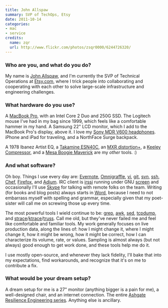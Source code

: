 ```yaml
---
title: John Allspaw
summary: SVP of TechOps, Etsy
date: 2011-10-14
categories:
- mac
- service
credits:
  name: zqr
  url: http://www.flickr.com/photos/zsqr0000/6244726320/
---
```


### Who are you, and what do you do?

My name is [John Allspaw](http://www.kitchensoap.com/ "John's website."), and I'm currently the SVP of Technical Operations at [Etsy.com][etsy], where I trick people into collaborating and cooperating with each other to solve large-scale infrastructure and engineering challenges.

### What hardware do you use?

A [MacBook Pro][macbook-pro], with an Intel Core 2 Duo and 250G SSD. The Logitech mouse I've had in my bag since 1999, which feels like a comfortable hammer in my hand. A Samsung 22" LCD monitor, which I add to the MacBook Pro's display, above it.  I love my [Sony MDR V600 headphones][mdr-v600]. iPhone and iPad for traveling, and a NorthFace Surge backpack.

A 1978 Ibanez Artist EQ, a [Takamine ESN40C][esn40c], an [MXR distortion+][distortion-plus], a [Keeley Compressor][keeley-compressor], and a [Mesa Boogie Maverick][maverick] are my *other* tools.  :)

### And what software?

Oh boy. Things I use every day are: [Evernote][], [Omnigraffle][], [vi][], [git][], [svn][subversion], [ssh][], [Chef][], [Firefox][], and [Adium][]. IRC client is [irssi][] running under GNU [screen][] and occasionally I'll use [Skype][] for talking with remote folks on the team. Writing (for books and blog posts) always starts in [Word][], because I need to not embarrass myself with spelling and grammar, especially given that my poet-sister will call me on screwing those up every time.

The most powerful tools I wield continue to be: [grep][], [awk][], [sed][], [tcpdump][], and [strace][]/[ktrace][]/[truss][]. Call me old, but they've never failed me and feel like comfortable and familiar tools. My work generally focuses on live production data, along the lines of: how I might change it, where I might change it, how it might be wrong, how it might be correct, how I can characterize its volume, rate, or values.  Sampling is almost always (but not always) good enough to get work done, and these tools help me do it.

I use mostly open-source, and whenever they lack fidelity, I'll bake that into my expectations, find workarounds, and recognize that it's on me to contribute a fix.

### What would be your dream setup?

A dream setup for me is a 27" monitor (anything bigger is a pain for me), a well-designed chair, and an internet connection. The entire [Ashgate Resilience Engineering series](http://www.ashgate.com/default.aspx?page=2415 "A book series on engineering."). Anything else is ancillary.

[adium]: https://en.wikipedia.org/wiki/Adium "A multi-protocol chat application for the Mac."
[awk]: https://en.wikipedia.org/wiki/AWK "Data formatting language/software."
[chef]: https://www.chef.io/chef/ "Configuration management software."
[distortion-plus]: https://en.wikipedia.org/wiki/MXR_Distortion_%2B "An overdrive pedal for guitars."
[esn40c]: http://www.chorder.com/acoustic-electric-guitars/takamine/esn40c-6567/ "A six string acoustic guitar."
[etsy]: https://www.etsy.com/ "A doily deployment system."
[evernote]: https://evernote.com/ "Online software for capturing notes."
[firefox]: https://www.mozilla.org/en-US/firefox/new/ "A cross-platform open-source web browser."
[git]: https://git-scm.com/ "A version control system."
[grep]: http://www.gnu.org/software/grep/ "A command-line tool for pattern matching in files."
[irssi]: https://irssi.org/ "A CLI irc client."
[keeley-compressor]: https://robertkeeley.com/shop/keeley-4-knob-compressor "A guitar pedal."
[ktrace]: https://en.wikipedia.org/wiki/Ktrace "A command-line tool for analysing the kernel."
[macbook-pro]: https://www.apple.com/macbook-pro/ "A laptop."
[maverick]: http://www.mesaboogie.com/Product_Info/Out_of%20_Production/Maverick/maverick.html "A guitar amp."
[mdr-v600]: https://www.amazon.com/Sony-MDR-V600-Headphone-Discontinued-Manufacturer/dp/B00001W0DI "Studio headphones."
[omnigraffle]: https://www.omnigroup.com/omnigraffle/ "Diagramming software for the Mac."
[screen]: http://www.gnu.org/software/screen/ "Think of it as tabs for your *nix terminal."
[sed]: http://www.gnu.org/software/sed/ "Text filtering software."
[skype]: https://www.skype.com/en/ "Voice and video chat software."
[ssh]: https://en.wikipedia.org/wiki/Secure_Shell "A command-line tool for secure remote connections."
[strace]: https://en.wikipedia.org/wiki/Strace "A command-line tool for monitoring system calls."
[subversion]: http://subversion.tigris.org/ "A version control system."
[tcpdump]: http://www.tcpdump.org/ "A command-line tool for analysing packets."
[truss]: https://en.wikipedia.org/wiki/Truss_(Unix) "A command-line tool for tracing system calls."
[vi]: https://en.wikipedia.org/wiki/Vi "A command-line text editor."
[word]: https://products.office.com/en-us/word "A document editor."
